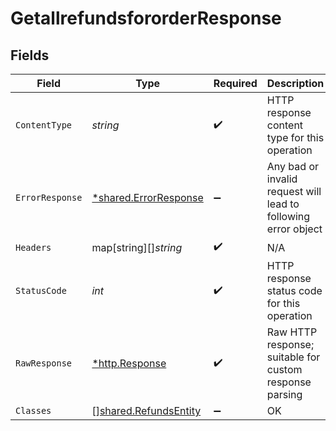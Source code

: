 # GetallrefundsfororderResponse


## Fields

| Field                                                                 | Type                                                                  | Required                                                              | Description                                                           |
| --------------------------------------------------------------------- | --------------------------------------------------------------------- | --------------------------------------------------------------------- | --------------------------------------------------------------------- |
| `ContentType`                                                         | *string*                                                              | :heavy_check_mark:                                                    | HTTP response content type for this operation                         |
| `ErrorResponse`                                                       | [*shared.ErrorResponse](../../../pkg/models/shared/errorresponse.md)  | :heavy_minus_sign:                                                    | Any bad or invalid request will lead to following error object        |
| `Headers`                                                             | map[string][]*string*                                                 | :heavy_check_mark:                                                    | N/A                                                                   |
| `StatusCode`                                                          | *int*                                                                 | :heavy_check_mark:                                                    | HTTP response status code for this operation                          |
| `RawResponse`                                                         | [*http.Response](https://pkg.go.dev/net/http#Response)                | :heavy_check_mark:                                                    | Raw HTTP response; suitable for custom response parsing               |
| `Classes`                                                             | [][shared.RefundsEntity](../../../pkg/models/shared/refundsentity.md) | :heavy_minus_sign:                                                    | OK                                                                    |